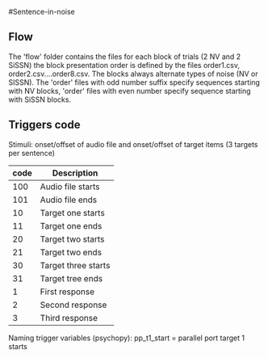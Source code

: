 #Sentence-in-noise 
## Flow 
The 'flow' folder contains the files for each block of trials (2 NV and 2 SiSSN) the block presentation order is defined by the files order1.csv, order2.csv....order8.csv. 
The blocks always alternate types of noise (NV or SISSN). The 'order' files with odd number suffix specify sequences starting with NV blocks, 'order' files with even number specify sequence starting with SiSSN blocks. 


## Triggers code

Stimuli: onset/offset of audio file and onset/offset of target items (3 targets per sentence) 

| code	| Description
|-------|-----------------------|
| 100 	| Audio file starts	| 
| 101	| Audio file ends	| 
| 10	| Target one starts	| 
| 11 	| Target one ends 	| 
| 20 	| Target two starts	| 
| 21 	| Target two ends 	| 
| 30 	| Target three starts 	| 
| 31 	| Target tree ends 	|
| 1 	| First response	|
| 2 	| Second response	|
| 3 	| Third response	|

Naming trigger variables (psychopy):
pp_t1_start = parallel port target 1 starts